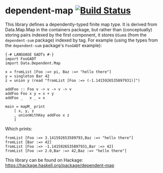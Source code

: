 dependent-map [![Build Status](https://travis-ci.org/mokus0/dependent-map.svg)](https://travis-ci.org/mokus0/dependent-map)
==============

This library defines a dependently-typed finite map type.  It is derived from Data.Map.Map in the containers package, but rather than (conceptually) storing pairs indexed by the first component, it stores `DSum`s (from the `dependent-sum` package) indexed by tag.  For example (using the types from the `dependent-sum` package's `FooGADT` example):

    {-# LANGUAGE GADTs #-}
    import FooGADT
    import Data.Dependent.Map
    
    x = fromList [Foo :=> pi, Baz :=> "hello there"]
    y = singleton Bar 42
    z = union y (read "fromList [Foo :=> (-1.1415926535897931)]")
    
    addFoo :: Foo v -> v -> v -> v
    addFoo Foo x y = x + y
    addFoo _   x _ = x
    
    main = mapM_ print
        [ x, y, z
        , unionWithKey addFoo x z
        ]

Which prints:

    fromList [Foo :=> 3.141592653589793,Baz :=> "hello there"]
    fromList [Bar :=> 42]
    fromList [Foo :=> -1.1415926535897931,Bar :=> 42]
    fromList [Foo :=> 2.0,Bar :=> 42,Baz :=> "hello there"]

This library can be found on Hackage: https://hackage.haskell.org/package/dependent-map
